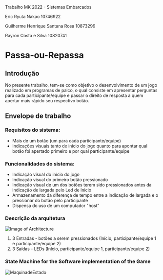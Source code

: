 Trabalho MK 2022 - Sistemas Embarcados

Eric Ryuta Nakao 10746922

Guilherme Henrique Santana Rosa 10873299

Rayron Costa e Silva 10820741

# Passa-ou-Repassa

## Introdução

No presente trabalho, tem-se como objetivo o desenvolvimento de um jogo realizado em programas de palco, o qual consiste em apresentar perguntas para cada participante/equipe e passar o direito de resposta a quem apertar mais rápido seu respectivo botão.

## Envelope de trabalho

### Requisitos do sistema:
- Mais de um botão (um para cada participante/equipe)
- Indicações visuais tanto de início do jogo quanto para apontar qual botão foi apertado primeiro e por qual participante/equipe

### Funcionalidades do sistema:
- Indicação visual do início do jogo
- Indicação visual do primeiro botão pressionado
- Indicação visual de um dos botões terem sido pressionados antes da indicação de largada pelo Led de Inicio
- Armazenamento da diferença de tempo entre a indicação de largada e o pressionar do botão pelo participante
- Dispensa do uso de um computador "host"

### Descrição da arquitetura

![Image of Architecture](https://github.com/gcaurin/EmbeddedSystems-Aeronautics/blob/2021.2/projects-descriptions/Arquitetura.jpg)
  1. 3 Entradas - botões a serem pressionados (Início, participante/equipe 1 e participante/equipe 2)
  2. 3 Saídas  - LEDs (Início, participante/equipe 1, participante/equipe 2)

### State Machine for the Software implementation of the Game
![MaquinadeEstado](https://user-images.githubusercontent.com/109768690/180353805-88a5c211-582f-4140-8271-7f50b2dc80a6.png)
